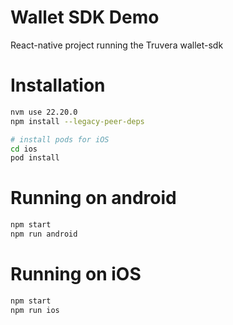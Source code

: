 # Wallet SDK Demo
React-native project running the Truvera wallet-sdk

# Installation

```bash
nvm use 22.20.0
npm install --legacy-peer-deps

# install pods for iOS
cd ios
pod install
```


# Running on android
```bash
npm start
npm run android
```


# Running on iOS
```bash
npm start
npm run ios
```
